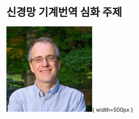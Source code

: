 # 신경망 기계번역 심화 주제

![[Christopher Manning](https://nlp.stanford.edu/manning/)](../assets/11-00-01.jpeg){ width=500px }
